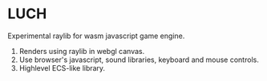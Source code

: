 # LUCH

Experimental raylib for wasm javascript game engine.

1. Renders using raylib in webgl canvas.
2. Use browser's javascript, sound libraries, keyboard and mouse controls.
3. Highlevel ECS-like library.
